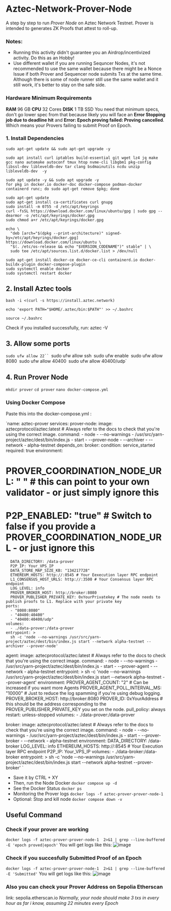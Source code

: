 # Aztec-Network-Prover-Node

A step by step to run *Prover Node* on Aztec Network Testnet.
Prover is intended to generates ZK Proofs that attest to roll-up.

### Notes: 
- Running this activity didn't guarantee you an Airdrop/incentivized activity. Do this as an Hobby! 
- Use different wallet if you are running Sequncer Nodes, it's not recommended to use the same wallet because there might be a Nonce Issue if both Prover and Sequencer node submits Txs at the same time. Although there is some of node runner still use the same wallet and it still work, it's better to stay on the safe side.

### Hardware Minimum Requirements
**RAM** 96 GB
**CPU** 32 Cores
**DISK** 1 TB SSD
You need that minimum specs, don't go lower spec from that because likely you will face an **Error Stopping job due to deadline hit** and **Error: Epoch proving failed: Proving cancelled**. Which means your Provers failing to submit Proof on Epoch.

### 1. Install Dependencies

```sudo apt-get update && sudo apt-get upgrade -y```

```sudo apt install curl iptables build-essential git wget lz4 jq make gcc nano automake autoconf tmux htop nvme-cli libgbm1 pkg-config libssl-dev libleveldb-dev tar clang bsdmainutils ncdu unzip libleveldb-dev  -y```

```
sudo apt update -y && sudo apt upgrade -y
for pkg in docker.io docker-doc docker-compose podman-docker containerd runc; do sudo apt-get remove $pkg; done

sudo apt-get update
sudo apt-get install ca-certificates curl gnupg
sudo install -m 0755 -d /etc/apt/keyrings
curl -fsSL https://download.docker.com/linux/ubuntu/gpg | sudo gpg --dearmor -o /etc/apt/keyrings/docker.gpg
sudo chmod a+r /etc/apt/keyrings/docker.gpg

echo \
  "deb [arch="$(dpkg --print-architecture)" signed-by=/etc/apt/keyrings/docker.gpg] https://download.docker.com/linux/ubuntu \
  "$(. /etc/os-release && echo "$VERSION_CODENAME")" stable" | \
  sudo tee /etc/apt/sources.list.d/docker.list > /dev/null
  
sudo apt-get install docker-ce docker-ce-cli containerd.io docker-buildx-plugin docker-compose-plugin
sudo systemctl enable docker
sudo systemctl restart docker
```

## 2. Install Aztec tools

```bash -i <(curl -s https://install.aztec.network)```

```echo 'export PATH="$HOME/.aztec/bin:$PATH"' >> ~/.bashrc```

```source ~/.bashrc```

Check if you installed successfully, run: aztec -V

## 3. Allow some ports
`sudo ufw allow 22``
`sudo ufw allow ssh`
`sudo ufw enable`
`sudo ufw allow 8080`
`sudo ufw allow 40400`
`sudo ufw allow 40400/udp`

## 4. Run Prover Node
`mkdir prover`
`cd prover`
`nano docker-compose.yml`

### Using Docker Compose

Paste this into the docker-compose.yml :

`name: aztec-prover
services:
  prover-node:
    image: aztecprotocol/aztec:latest # Always refer to the docs to check that you're using the correct image.
    command:
      - node
      - --no-warnings
      - /usr/src/yarn-project/aztec/dest/bin/index.js
      - start
      - --prover-node
      - --archiver
      - --network
      - alpha-testnet
    depends_on:
      broker:
        condition: service_started
        required: true
    environment:
#     PROVER_COORDINATION_NODE_URL: " " # this can point to your own validator - or just simply ignore this
#     P2P_ENABLED: "true" # Switch to false if you provide a PROVER_COORDINATION_NODE_URL - or just ignore this
      DATA_DIRECTORY: /data-prover
      P2P_IP: Your_VPS_IP
      DATA_STORE_MAP_SIZE_KB: "134217728"
      ETHEREUM_HOSTS: http://:8545 # Your Eexecution layer RPC endpoint
      L1_CONSENSUS_HOST_URLS: http://:3500 # Your Consensus layer RPC endpoint
      LOG_LEVEL: info
      PROVER_BROKER_HOST: http://broker:8080
      PROVER_PUBLISHER_PRIVATE_KEY: 0xYourPrivatekey # The node needs to publish proofs to L1. Replace with your private key
    ports:
      - "8080:8080"
      - "40400:40400"
      - "40400:40400/udp"
    volumes:
      - ./data-prover:/data-prover
    entrypoint: >
      sh -c 'node --no-warnings /usr/src/yarn-project/aztec/dest/bin/index.js start --network alpha-testnet --archiver --prover-node'
  agent:
    image: aztecprotocol/aztec:latest # Always refer to the docs to check that you're using the correct image.
    command:
      - node
      - --no-warnings
      - /usr/src/yarn-project/aztec/dest/bin/index.js
      - start
      - --prover-agent
      - --network
      - alpha-testnet
    entrypoint: >
      sh -c 'node --no-warnings /usr/src/yarn-project/aztec/dest/bin/index.js start --network alpha-testnet --prover-agent'
    environment:
      PROVER_AGENT_COUNT: "2" # Can be increased if you want more Agents
      PROVER_AGENT_POLL_INTERVAL_MS: "10000" # Just to reduce the log spamming if you're using debug logging.
      PROVER_BROKER_HOST: http://broker:8080
      PROVER_ID: 0xYourAddress # this should be the address corresponding to the PROVER_PUBLISHER_PRIVATE_KEY you set on the node.
    pull_policy: always
    restart: unless-stopped
    volumes:
      - ./data-prover:/data-prover

  broker:
    image: aztecprotocol/aztec:latest # Always refer to the docs to check that you're using the correct image.
    command:
      - node
      - --no-warnings
      - /usr/src/yarn-project/aztec/dest/bin/index.js
      - start
      - --prover-broker
      - --network
      - alpha-testnet
    environment:
      DATA_DIRECTORY: /data-broker
      LOG_LEVEL: info
      ETHEREUM_HOSTS: http://:8545 # Your Execution layer RPC endpoint
      P2P_IP: Your_VPS_IP
    volumes:
      - ./data-broker:/data-broker
    entrypoint: >
      sh -c 'node --no-warnings /usr/src/yarn-project/aztec/dest/bin/index.js start --network alpha-testnet --prover-broker' `

- Save it by CTRL + XY
- Then, run the Node Docker
`docker compose up -d`
- See the Docker Status
`docker ps`
- Monitoring the Prover logs
`docker logs -f aztec-prover-prover-node-1`
- Optional: Stop and kill node
`docker compose down -v`

## Useful Command
### Check if your prover are working
`docker logs -f aztec-prover-prover-node-1  2>&1 | grep --line-buffered -E 'epoch proved|epoch'`
You will get logs like this:
![image](https://github.com/user-attachments/assets/13ea3461-52fd-49ca-b430-e6497ce3e046)

### Check if you succesfully Submitted Proof of an Epoch
`docker logs -f aztec-prover-prover-node-1  2>&1 | grep --line-buffered -E 'Submitted'`
You will get logs like this:
![image](https://github.com/user-attachments/assets/b8d5da90-3966-4be5-9894-1fcbb44e525d)

### Also you can check your Prover Address on Sepolia Etherscan
link: sepolia.etherscan.io
*Normally, your node should make 3 txs in every hour as far i know, assuming 22 minutes every Epoch*


